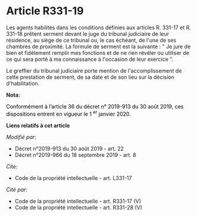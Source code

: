 # Article R331-19

Les agents habilités dans les conditions définies aux articles R. 331-17 et R. 331-18 prêtent serment devant le juge du
tribunal judiciaire de leur résidence, au siège de ce tribunal ou, le cas échéant, de l'une de ses chambres de proximité. La
formule de serment est la suivante : " Je jure de bien et fidèlement remplir mes fonctions et de ne rien révéler ou utiliser
de ce qui sera porté à ma connaissance à l'occasion de leur exercice ".

Le greffier du tribunal judiciaire porte mention de l'accomplissement de cette prestation de serment, de sa date et de son
lieu sur la décision d'habilitation.

**Nota:**

<font color="black">Conformément à l’article 36 du décret n° 2019-913 du 30 août 2019, ces dispositions entrent en vigueur le
1
    <sup>er</sup> janvier 2020.</font>

**Liens relatifs à cet article**

_Modifié par_:

  - Décret n°2019-913 du 30 août 2019 - art. 22
  - Décret n°2019-966 du 18 septembre 2019 - art. 8

_Cite_:

  - Code de la propriété intellectuelle - art. L331-17

_Cité par_:

  - Code de la propriété intellectuelle - art. R331-17 (V)
  - Code de la propriété intellectuelle - art. R331-28 (V)
